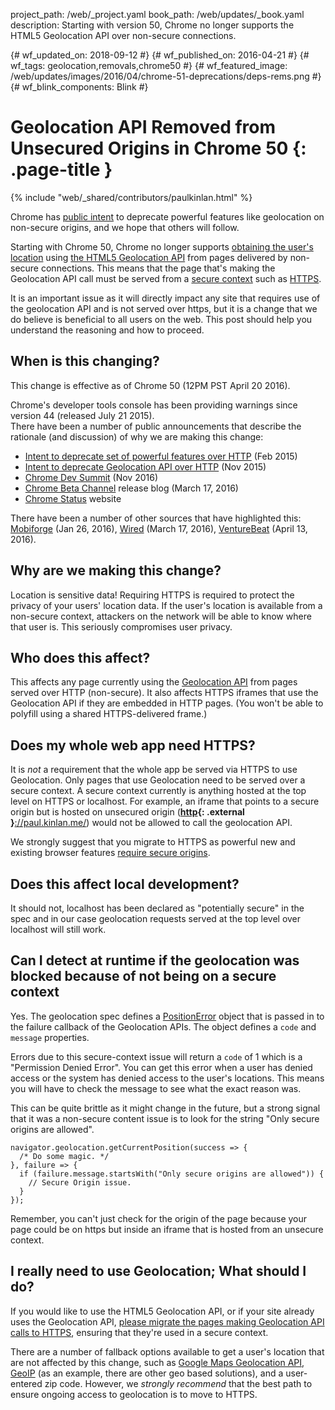 project_path: /web/_project.yaml book_path: /web/updates/_book.yaml description: Starting with version 50, Chrome no longer supports the HTML5 Geolocation API over non-secure connections.

{# wf_updated_on: 2018-09-12 #} {# wf_published_on: 2016-04-21 #} {# wf_tags: geolocation,removals,chrome50 #} {# wf_featured_image: /web/updates/images/2016/04/chrome-51-deprecations/deps-rems.png #} {# wf_blink_components: Blink #}

# Geolocation API Removed from Unsecured Origins in Chrome 50 {: .page-title }

{% include "web/_shared/contributors/paulkinlan.html" %}

Chrome has [public intent](https://sites.google.com/a/chromium.org/dev/Home/chromium-security/deprecating-powerful-features-on-insecure-origins) to deprecate powerful features like geolocation on non-secure origins, and we hope that others will follow.

Starting with Chrome 50, Chrome no longer supports [obtaining the user's location](/web/fundamentals/native-hardware/user-location/) using [the HTML5 Geolocation API](https://developer.mozilla.org/en-US/docs/Web/API/Geolocation/Using_geolocation) from pages delivered by non-secure connections. This means that the page that's making the Geolocation API call must be served from a [secure context](https://w3c.github.io/webappsec-secure-contexts/) such as [HTTPS](/web/fundamentals/security/encrypt-in-transit/enable-https).

It is an important issue as it will directly impact any site that requires use of the geolocation API and is not served over https, but it is a change that we do believe is beneficial to all users on the web. This post should help you understand the reasoning and how to proceed.

## When is this changing?

This change is effective as of Chrome 50 (12PM PST April 20 2016).

Chrome's developer tools console has been providing warnings since version 44 (released July 21 2015).  
There have been a number of public announcements that describe the rationale (and discussion) of why we are making this change:

* [Intent to deprecate set of powerful features over HTTP](https://groups.google.com/a/chromium.org/forum/#!msg/blink-dev/2LXKVWYkOus/gT-ZamfwAKsJ) (Feb 2015)
* [Intent to deprecate Geolocation API over HTTP](https://groups.google.com/a/chromium.org/forum/#!topic/blink-dev/ylz0Zoph76A) (Nov 2015)
* [Chrome Dev Summit](https://www.youtube.com/watch?v=iP75a1Y9saY) (Nov 2016)
* [Chrome Beta Channel](http://blog.chromium.org/2016/03/chrome-50-beta-push-notification.html) release blog (March 17, 2016)
* [Chrome Status](https://www.chromestatus.com/feature/5636088701911040) website

There have been a number of other sources that have highlighted this: [Mobiforge](https://mobiforge.com/news-comment/no-https-then-bye-bye-geolocation-in-chrome-50) (Jan 26, 2016), [Wired](http://www.wired.com/2016/03/https-adoption-google-report/) (March 17, 2016), [VentureBeat](http://venturebeat.com/2016/04/13/chrome-50-arrives-with-push-notification-improvements-and-declarative-preload/) (April 13, 2016).

## Why are we making this change?

Location is sensitive data! Requiring HTTPS is required to protect the privacy of your users' location data. If the user's location is available from a non-secure context, attackers on the network will be able to know where that user is. This seriously compromises user privacy.

## Who does this affect?

This affects any page currently using the [Geolocation API](https://developer.mozilla.org/en-US/docs/Web/API/Geolocation/Using_geolocation) from pages served over HTTP (non-secure). It also affects HTTPS iframes that use the Geolocation API if they are embedded in HTTP pages. (You won't be able to polyfill using a shared HTTPS-delivered frame.)

## Does my whole web app need HTTPS?

It is *not* a requirement that the whole app be served via HTTPS to use Geolocation. Only pages that use Geolocation need to be served over a secure context. A secure context currently is anything hosted at the top level on HTTPS or localhost. For example, an iframe that points to a secure origin but is hosted on unsecured origin (**[http](http://paul.kinlan.me/){: .external }**[://paul.kinlan.me/](http://paul.kinlan.me/)) would not be allowed to call the geolocation API.

We strongly suggest that you migrate to HTTPS as powerful new and existing browser features [require secure origins](https://www.chromium.org/Home/chromium-security/prefer-secure-origins-for-powerful-new-features).

## Does this affect local development?

It should not, localhost has been declared as "potentially secure" in the spec and in our case geolocation requests served at the top level over localhost will still work.

## Can I detect at runtime if the geolocation was blocked because of not being on a secure context

Yes. The geolocation spec defines a [PositionError](https://dev.w3.org/geo/api/spec-source.html#position_error_interface) object that is passed in to the failure callback of the Geolocation APIs. The object defines a `code` and `message` properties.

Errors due to this secure-context issue will return a `code` of 1 which is a "Permission Denied Error". You can get this error when a user has denied access or the system has denied access to the user's locations. This means you will have to check the message to see what the exact reason was.

This can be quite brittle as it might change in the future, but a strong signal that it was a non-secure content issue is to look for the string "Only secure origins are allowed".

    navigator.geolocation.getCurrentPosition(success => {
      /* Do some magic. */
    }, failure => {
      if (failure.message.startsWith("Only secure origins are allowed")) {
        // Secure Origin issue.
      }
    });
    

Remember, you can't just check for the origin of the page because your page could be on https but inside an iframe that is hosted from an unsecure context.

## I really need to use Geolocation; What should I do?

If you would like to use the HTML5 Geolocation API, or if your site already uses the Geolocation API, [please migrate the pages making Geolocation API calls to HTTPS](https://www.chromium.org/Home/chromium-security/education/tls#TOC-TLS-Resources-for-Developers-and-Site-Operators), ensuring that they're used in a secure context.

There are a number of fallback options available to get a user's location that are not affected by this change, such as [Google Maps Geolocation API](/maps/documentation/geolocation/intro#overview), [GeoIP](https://www.maxmind.com/en/geoip2-precision-services) (as an example, there are other geo based solutions), and a user-entered zip code. However, we *strongly recommend* that the best path to ensure ongoing access to geolocation is to move to HTTPS.